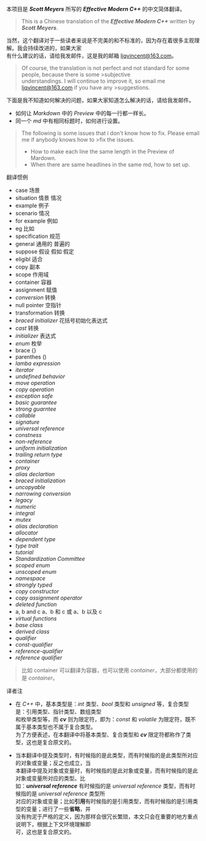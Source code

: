 本项目是  _**Scott Meyers**_ 所写的 **_Effective Modern C++_** 的中文简体翻译。  
>This is a Chinese translation of the **_Effective Modern C++_** written by _**Scott Meyers**_.  

当然，这个翻译对于一些读者来说是不完美的和不标准的，因为存在着很多主观理解。我会持续改进的，如果大家  
有什么建议的话，请给我发邮件，这是我的邮箱 <ljqvincent@163.com>。  
>Of course, the translation is not perfect and not standard for some people, because there is some >subjective  
>understandings. I will continue to improve it, so email me <ljqvincent@163.com> if you have any >suggestions.

下面是我不知道如何解决的问题，如果大家知道怎么解决的话，请给我发邮件。  
* 如何让 _Markdown_ 中的 _Preview_ 中的每一行都一样长。
* 同一个 _md_ 中有相同标题时，如何进行设置。
>The following is some issues that i don't know how to fix. Please email me if anybody knows how to >fix the issues. 
>* How to make each line the same length in the Preview of Mardown.
>* When there are same headlines in the same md, how to set up.

翻译惯例

* case 场景
* situation 情景 情况
* example 例子
* scenario 情况
* for example 例如
* eg 比如
* specification 规范
* general 通用的 普遍的
* suppose 假设 假如 假定
*  eligibl 适合
*  copy 副本
* scope 作用域
* container 容器
* assignment 赋值
* _conversion_ 转换
* null pointer 空指针
* transformation 转换
*  _braced initializer_ 花括号初始化表达式
*  _cast_ 转换
* _initializer_ 表达式
* _enum_ 枚举
* brace {}
* parenthes ()
* _lamba expression_ 
* _iterator_
* _undefined behavior_
* _move operation_
* _copy operation_
* _exception safe_
* _basic guarantee_
* _strong guarntee_
* _callable_
*  _signature_
*  _universal reference_
* _constness_
* _non-reference_
* _uniform initialization_
* _trailing return type_
* _container_
* _proxy_
* _alias declartion_ 
* _braced initialization_
* _uncopyable_
* _narrowing conversion_
* _legacy_
* _numeric_ 
* _integral_
* _mutex_
* _alias declaration_
* _allocator_
* _dependent type_
* _type trait_
* _tutorial_
* _Standardization Committee_
* _scoped enum_
* _unscoped enum_
* _namespace_
* _strongly typed_
* _copy constructor_
* _copy assignment operator_
* _deleted function_
* a, b and c a、b 和 c 或 a、b 以及 c 
* _virtual functions_
* _base class_
* _derived class_
* _qualifier_ 
* _const-qualifier_
* _reference-qualifier_
* _reference qualifier_
> 比如 container 可以翻译为容器，也可以使用 _container_，大部分都使用的是 _container_。

译者注  
* 在 _C++_ 中，基本类型是：_int_ 类型、_bool_ 类型和 _unsigned_ 等，复合类型是：引用类型、指针类型、数组类型  
和枚举类型等，而 **_cv_** 则为限定符，即为：_const_ 和 _volatile_ 为限定符，既不属于基本类型也不属于复合类型。  
为了方便表述，在本翻译中将基本类型、复合类型和 **_cv_** 限定符都称作了类型，这也是复合原文的。

* 当本翻译中提及类型时，有时候指的是此类型，而有时候指的是此类型所对应的对象或变量；反之也成立，当  
本翻译中提及对象或变量时，有时候指的是此对象或变量，而有时候指的是此对象或变量所对应的类型。比  
如：**_universal reference_** 有时候指的是 _universal reference_ 类型，而有时候指的是 _universal reference_ 类型所  
对应的对象或变量；比如**引用**有时候指的是引用类型，而有时候指的是引用类型的变量；进行了一些**省略**，并  
没有拘泥于严格的定义，因为那样会很冗长繁琐，本文只会在重要的地方重点说明下，根据上下文环境理解即  
可，这也是复合原文的。
